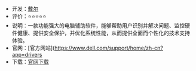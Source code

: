 - 开发：[戴尔](https://www.dell.com/zh-cn)
- 评价：⭐⭐⭐⭐⭐
- 说明：一款功能强大的电脑辅助软件，能够帮助用户识别并解决问题、监控硬件健康、提供安全保护，并优化系统性能，从而提供全面而个性化的技术支持体验。
- 官网：[官方网站](https://www.dell.com/support/home/zh-cn?app=drivers 
- 下载：[官网下载](https://dl.dell.com/serviceability/eSupport/SupportAssistLauncher.exe?dl_uid=ca817485-b0e5-42d9-92c2-b224f96fc896&dc=D67B6E14275002CA679C594BFF4D3616&appname=Common) 
